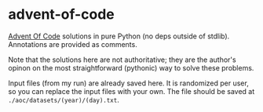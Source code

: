 # advent-of-code

[Advent Of Code](https://adventofcode.com/) solutions in pure Python (no deps outside of stdlib).
Annotations are provided as comments.

Note that the solutions here are not authoritative; they are the author's opinon on the most straightforward (pythonic) way to solve these problems.

Input files (from my run) are already saved here.
It is randomized per user, so you can replace the input files with your own.
The file should be saved at `./aoc/datasets/(year)/(day).txt`.
